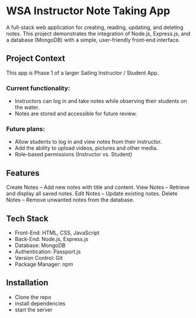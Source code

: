 # WSA Instructor Note Taking App

A full-stack web application for creating, reading, updating, and deleting notes.
This project demonstrates the integration of Node.js, Express.js, and a database (MongoDB) with a simple, user-friendly front-end interface.

## Project Context 

This app is Phase 1 of a larger Sailing Instructor / Student App. 

### Current functionality: 

* Instructors can log in and take notes while observing their students on the water. 
* Notes are stored and accessible for future review. 

### Future plans: 

* Allow students to log in and view notes from their instructor.
* Add the ability to upload videos, pictures and other media. 
* Role-based permissions (Instructor vs. Student)

## Features

Create Notes – Add new notes with title and content.
View Notes – Retrieve and display all saved notes.
Edit Notes – Update existing notes. 
Delete Notes – Remove unwanted notes from the database.

## Tech Stack

* Front-End: HTML, CSS, JavaScript 
* Back-End: Node.js, Express.js
* Database: MongoDB
* Authentication: Passport.js
* Version Control: Git
* Package Manager: npm


## Installation

* Clone the repo
* install dependencies
* start the server